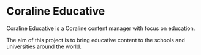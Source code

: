 # Coraline Educative

Coraline Educative is a Coraline content manager with focus on education.

The aim of this project is to bring educative content to the schools and universities around the world.